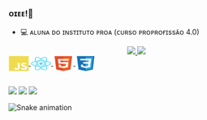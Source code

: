 ### ᴏɪᴇᴇ!👋

- 💻 ᴀʟᴜɴᴀ ᴅᴏ ɪɴsᴛɪᴛᴜᴛᴏ ᴘʀᴏᴀ (ᴄᴜʀsᴏ ᴘʀᴏᴘʀᴏғɪssᴀ̃ᴏ 4.0)

<div align="center">
  <a href="https://github.com/Larissavitoria0">
  <img height="140em" src="https://github-readme-stats.vercel.app/api?username=Larissavitoria0&show_icons=true&theme=radical&include_all_commits=true&count_private=true"/>
  <img height="140em" src="https://github-readme-stats.vercel.app/api/top-langs/?username=Larissavitoria0&layout=compact&langs_count=7&theme=radical"/>
</div>
  
  <img align="center" alt="Rafa-Js" height="30" width="40" src="https://raw.githubusercontent.com/devicons/devicon/master/icons/javascript/javascript-plain.svg">
  <img align="center" alt="Rafa-React" height="30" width="40" src="https://raw.githubusercontent.com/devicons/devicon/master/icons/react/react-original.svg">
  <img align="center" alt="Rafa-HTML" height="30" width="40" src="https://raw.githubusercontent.com/devicons/devicon/master/icons/html5/html5-original.svg">
  <img align="center" alt="Rafa-CSS" height="30" width="40" src="https://raw.githubusercontent.com/devicons/devicon/master/icons/css3/css3-original.svg">
 
  ##
  
  <div>
  <a href = "mailto:larissavitoriamoura13@gmail.com"><img src="https://img.shields.io/badge/-Gmail-%23333?style=for-the-badge&logo=gmail&logoColor=red" target="_blank"></a>
  <a href="https://www.instagram.com/larii_vitoriia_/" target="_blank"><img src="https://img.shields.io/badge/-Instagram-%23E4405F?style=for-the-badge&logo=instagram&logoColor=white" target="_blank"></a>
  <a href="https://www.linkedin.com/in/larissa-vitoria-de-moura-jacinto-33244921a/" target="_blank"><img src="https://img.shields.io/badge/-LinkedIn-%230077B5?style=for-the-badge&logo=linkedin&logoColor=white" target="_blank"></a>    
       
  ![Snake animation](https://github.com/Larissavitoria0/Larissavitoria0)
    
  </div>

 
